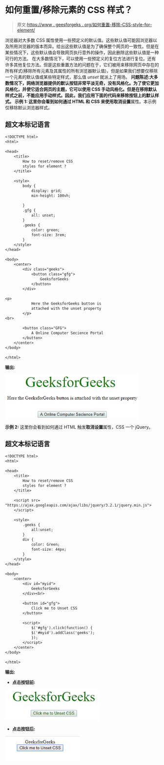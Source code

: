 # 如何重置/移除元素的 CSS 样式？

> 原文:[https://www . geesforgeks . org/如何重置-移除-CSS-style-for-element/](https://www.geeksforgeeks.org/how-to-reset-remove-css-styles-for-element/)

浏览器对大多数 CSS 属性使用一些预定义的默认值。这些默认值可能因浏览器以及所用浏览器的版本而异。给出这些默认值是为了确保整个网页的一致性。但是在某些情况下，这些默认值会导致网页执行意外的操作，因此删除这些默认值是一种可行的方法。
在大多数情况下，可以使用一些预定义的复位方法进行复位。还有许多其他复位方法。但是这些重置方法的问题在于，它们被用来移除网页中存在的所有样式(移除所有元素及其属性的所有浏览器默认值)，但是如果我们想要仅移除一个元素的默认值或某些特定样式，那么值 *unset* 就派上了用场。
**问题陈述:**大多数情况下，网络浏览器提供的默认按钮非常平淡无奇，没有风格化。为了使它更加风格化，并使它适合网页的主题，它可以使用 CSS 手动风格化。但是在移除默认样式之前，不能应用手动样式。因此，我们应用下面的代码来移除按钮上的默认样式。
**示例 1:** 这里你会看到如何通过 HTML 和 CSS 来使用**取消设置**属性。本示例仅移除默认浏览器样式。

## 超文本标记语言

```
<!DOCTYPE html>
<html>

<head>
    <title>
        How to reset/remove CSS
        styles for element ?
    </title>

    <style>
        body {
            display: grid;
            min-height: 100vh;

        }
        .gfg {
            all: unset;
        }
        .geeks {
            color: green;
            font-size: 3rem;
        }
    </style>
</head>

<body>
    <center>
        <div class="geeks">
            <button class="gfg">
                GeeksforGeeks
            </button>
        </div>

<p>
            Here the GeeksforGeeks button is
            attached with the unset property
        </p>
<br>

        <button class="GFG">
            A Online Computer Secience Portal
        </button>
    </center>
</body>

</html>                               
```

**输出:**

![](img/f13741f13cae68bccff93088e27c5ca5.png)

**示例 2:** 这里你会看到如何通过 HTML 触发**取消设置**属性，CSS 一个 jQuery。

## 超文本标记语言

```
<!DOCTYPE html>
<html>

<head>
    <title>
        How to reset/remove CSS
        styles for element ?
    </title>

    <script src=
"https://ajax.googleapis.com/ajax/libs/jquery/3.2.1/jquery.min.js">
    </script>

    <style>
        .geeks {
            all:unset;
        }
        div {
            color: Green;
            font-size: 44px;
        }
    </style>
</head>

<body>
    <center>
        <div id="myid">
            GeeksforGeeks
        </div><br>

        <button id="gfg">
            Click me to Unset CSS
        </button>

        <script>
            $('#gfg').click(function() {
            $('#myid').addClass('geeks');
            });
        </script>
    </center>
</body>

</html>                   
```

**输出:**

*   **点击按钮前:**

![](img/dc3e0bfc3c4cd3449347a94796c3af41.png)

*   **点击按钮后:**

![](img/3e188955bd5267145066305799ac0d75.png)